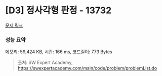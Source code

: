 # [D3] 정사각형 판정 - 13732 

[문제 링크](https://swexpertacademy.com/main/code/problem/problemDetail.do?contestProbId=AX8BAN1qTwoDFARO) 

### 성능 요약

메모리: 59,424 KB, 시간: 166 ms, 코드길이: 773 Bytes



> 출처: SW Expert Academy, https://swexpertacademy.com/main/code/problem/problemList.do